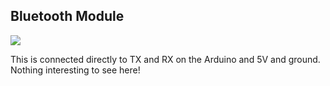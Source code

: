 ## Bluetooth Module

![](https://lh5.googleusercontent.com/drJulUQK-VxiQhLCqhcUAoMzjaHLJePQhftTRypqf4hIis-hgxWCYsgSz-iE9W_tTwa9KfIrHYu-IJAUXF3T0PT-fjYzbBsrtuwI1y9FjlHYtFwEXpbVGb55lxwbzWeUZ4b7lU23)

This is connected directly to TX and RX on the Arduino and 5V and ground. Nothing interesting to see here!

